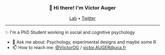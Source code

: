 
<h3 align="center">👋 Hi there! I'm Victor Auger </h3>
<p align="center">
  <a href=https://www.lapsco.fr/auger-victor.html>Lab</a> •
  <a href=https://twitter.com/ViictorOG>Twitter</a>
</p>

---
✨ I'm a PhD Student working in social and cognitive psychology

- 💬 Ask me about: Psychology, experimental designs and maybe some R
- 📫 How to reach me: [@ViictorOG](https://twitter.com/ViictorOG) / victor.AUGER@uca.fr

